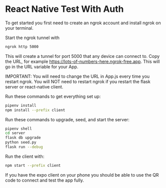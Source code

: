 # React Native Test With Auth

To get started you first need to create an ngrok account and install ngrok on
your terminal.

Start the ngrok tunnel with
```bash
ngrok http 5000
```

This will create a tunnel for port 5000 that any device can connect to. Copy the
URL, for example https://lots-of-numbers-here.ngrok-free.app. This will go in
the URL variable for your App.

IMPORTANT: You will need to change the URL in App.js every time you restart
ngrok. You will NOT need to restart ngrok if you restart the flask server or
react-native client.

Run these commands to get everything set up:

```bash
pipenv install
npm install --prefix client
```

Run these commands to upgrade, seed, and start the server:
```bash
pipenv shell
cd server
flask db upgrade
python seed.py
flask run --debug
```

Run the client with:
```bash
npm start --prefix client
```

If you have the expo client on your phone you should be able to use the QR code
to connect and test the app fully.
